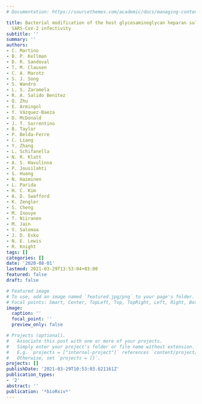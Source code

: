 ```yaml
---
# Documentation: https://sourcethemes.com/academic/docs/managing-content/

title: Bacterial modification of the host glycosaminoglycan heparan sulfate modulates
  SARS-CoV-2 infectivity
subtitle: ''
summary: ''
authors:
- C. Martino
- B. P. Kellman
- D. R. Sandoval
- T. M. Clausen
- C. A. Marotz
- S. J. Song
- S. Wandro
- L. S. Zaramela
- R. A. Salido Benítez
- Q. Zhu
- E. Armingol
- Y. Vázquez-Baeza
- D. McDonald
- J. T. Sorrentino
- B. Taylor
- P. Belda-Ferre
- C. Liang
- Y. Zhang
- L. Schifanella
- N. R. Klatt
- A. S. Havulinna
- P. Jousilahti
- S. Huang
- N. Haiminen
- L. Parida
- H. C. Kim
- A. D. Swafford
- K. Zengler
- S. Cheng
- M. Inouye
- T. Niiranen
- M. Jain
- V. Salomaa
- J. D. Esko
- N. E. Lewis
- R. Knight
tags: []
categories: []
date: '2020-08-01'
lastmod: 2021-03-29T13:53:04+03:00
featured: false
draft: false

# Featured image
# To use, add an image named `featured.jpg/png` to your page's folder.
# Focal points: Smart, Center, TopLeft, Top, TopRight, Left, Right, BottomLeft, Bottom, BottomRight.
image:
  caption: ''
  focal_point: ''
  preview_only: false

# Projects (optional).
#   Associate this post with one or more of your projects.
#   Simply enter your project's folder or file name without extension.
#   E.g. `projects = ["internal-project"]` references `content/project/deep-learning/index.md`.
#   Otherwise, set `projects = []`.
projects: []
publishDate: '2021-03-29T10:53:03.621161Z'
publication_types:
- '2'
abstract: ''
publication: '*bioRxiv*'
---
```

